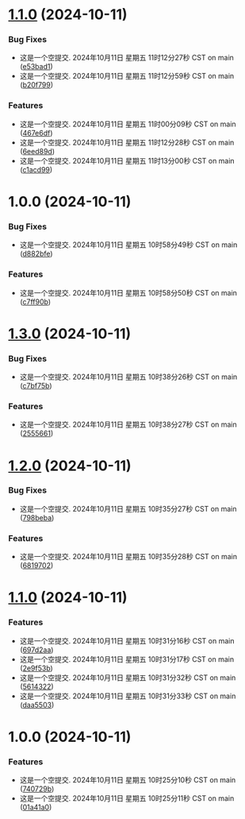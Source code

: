 # [1.1.0](https://github.com/yanhao98/semantic-release-action-example/compare/v1.0.0...v1.1.0) (2024-10-11)


### Bug Fixes

* 这是一个空提交. 2024年10月11日 星期五 11时12分27秒 CST on main ([e53bad1](https://github.com/yanhao98/semantic-release-action-example/commit/e53bad1cf63491d3985fdcf74ddea0399ba8b023))
* 这是一个空提交. 2024年10月11日 星期五 11时12分59秒 CST on main ([b20f799](https://github.com/yanhao98/semantic-release-action-example/commit/b20f799910f735324bc3de69022b43af7ed575aa))


### Features

* 这是一个空提交. 2024年10月11日 星期五 11时00分09秒 CST on main ([467e6df](https://github.com/yanhao98/semantic-release-action-example/commit/467e6dff1cb9d5c4c65cf492218ea24d6b5a3f62))
* 这是一个空提交. 2024年10月11日 星期五 11时12分28秒 CST on main ([6eed89d](https://github.com/yanhao98/semantic-release-action-example/commit/6eed89d7431426295f263908e8d76dcc1c8df7b8))
* 这是一个空提交. 2024年10月11日 星期五 11时13分00秒 CST on main ([c1acd99](https://github.com/yanhao98/semantic-release-action-example/commit/c1acd99ee506663fc8ef8581c28e814bb0ff995d))

# 1.0.0 (2024-10-11)


### Bug Fixes

* 这是一个空提交. 2024年10月11日 星期五 10时58分49秒 CST on main ([d882bfe](https://github.com/yanhao98/semantic-release-action-example/commit/d882bfe7c5d0c859d0d7bfa909c47c81c79cd8a3))


### Features

* 这是一个空提交. 2024年10月11日 星期五 10时58分50秒 CST on main ([c7ff90b](https://github.com/yanhao98/semantic-release-action-example/commit/c7ff90bb5aa65abf439cecd76444eb9c2e07b13c))

# [1.3.0](https://github.com/yanhao98/semantic-release-action-example/compare/v1.2.0...v1.3.0) (2024-10-11)


### Bug Fixes

* 这是一个空提交. 2024年10月11日 星期五 10时38分26秒 CST on main ([c7bf75b](https://github.com/yanhao98/semantic-release-action-example/commit/c7bf75b60aacdc69f1697d854379ad673c898167))


### Features

* 这是一个空提交. 2024年10月11日 星期五 10时38分27秒 CST on main ([2555661](https://github.com/yanhao98/semantic-release-action-example/commit/25556617fa6a098d9087fd5784019e6bc7b0b81f))

# [1.2.0](https://github.com/yanhao98/semantic-release-action-example/compare/v1.1.0...v1.2.0) (2024-10-11)


### Bug Fixes

* 这是一个空提交. 2024年10月11日 星期五 10时35分27秒 CST on main ([798beba](https://github.com/yanhao98/semantic-release-action-example/commit/798bebaf12f9ff77e45ab880f5f661f08ef72279))


### Features

* 这是一个空提交. 2024年10月11日 星期五 10时35分28秒 CST on main ([6819702](https://github.com/yanhao98/semantic-release-action-example/commit/6819702bc18ed37d7ff8cc5cb93f126e9630e04b))

# [1.1.0](https://github.com/yanhao98/semantic-release-action-example/compare/v1.0.0...v1.1.0) (2024-10-11)


### Features

* 这是一个空提交. 2024年10月11日 星期五 10时31分16秒 CST on main ([697d2aa](https://github.com/yanhao98/semantic-release-action-example/commit/697d2aa0cc4af7052d23d56126a6e24376173f93))
* 这是一个空提交. 2024年10月11日 星期五 10时31分17秒 CST on main ([2e9f53b](https://github.com/yanhao98/semantic-release-action-example/commit/2e9f53bf96d473f6ff7513ab1ef8fd9ea2b94554))
* 这是一个空提交. 2024年10月11日 星期五 10时31分32秒 CST on main ([5614322](https://github.com/yanhao98/semantic-release-action-example/commit/5614322cdf15c39fc36bca18176459733b9c9146))
* 这是一个空提交. 2024年10月11日 星期五 10时31分33秒 CST on main ([daa5503](https://github.com/yanhao98/semantic-release-action-example/commit/daa55038991136290e8625cbfe387fbc88e3bf68))

# 1.0.0 (2024-10-11)


### Features

* 这是一个空提交. 2024年10月11日 星期五 10时25分10秒 CST on main ([740729b](https://github.com/yanhao98/semantic-release-action-example/commit/740729be49f02411aacb08d1d5c67b34864f1c8a))
* 这是一个空提交. 2024年10月11日 星期五 10时25分11秒 CST on main ([01a41a0](https://github.com/yanhao98/semantic-release-action-example/commit/01a41a0ba72be1322511884e6a1b2ddf4d492022))

